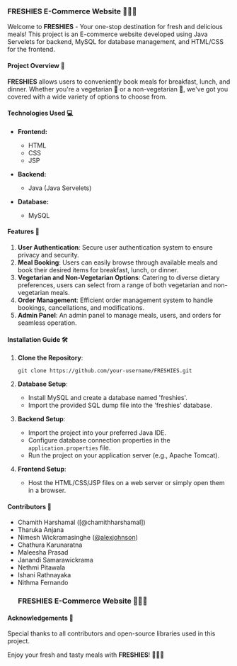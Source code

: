 ### FRESHIES E-Commerce Website 🥗🍔🍳

Welcome to **FRESHIES** - Your one-stop destination for fresh and delicious meals! This project is an E-commerce website developed using Java Servelets for backend, MySQL for database management, and HTML/CSS for the frontend.

#### Project Overview 📝
**FRESHIES** allows users to conveniently book meals for breakfast, lunch, and dinner. Whether you're a vegetarian 🥦 or a non-vegetarian 🍗, we've got you covered with a wide variety of options to choose from.

#### Technologies Used 💻
- **Frontend:**
  - HTML
  - CSS
  - JSP

- **Backend:**
  - Java (Java Servelets)

- **Database:**
  - MySQL

#### Features 🌟
1. **User Authentication**: Secure user authentication system to ensure privacy and security.
2. **Meal Booking**: Users can easily browse through available meals and book their desired items for breakfast, lunch, or dinner.
3. **Vegetarian and Non-Vegetarian Options**: Catering to diverse dietary preferences, users can select from a range of both vegetarian and non-vegetarian meals.
4. **Order Management**: Efficient order management system to handle bookings, cancellations, and modifications.
5. **Admin Panel**: An admin panel to manage meals, users, and orders for seamless operation.

#### Installation Guide 🛠️
1. **Clone the Repository**: 
   ```
   git clone https://github.com/your-username/FRESHIES.git
   ```
2. **Database Setup**:
   - Install MySQL and create a database named 'freshies'.
   - Import the provided SQL dump file into the 'freshies' database.
   
3. **Backend Setup**:
   - Import the project into your preferred Java IDE.
   - Configure database connection properties in the `application.properties` file.
   - Run the project on your application server (e.g., Apache Tomcat).

4. **Frontend Setup**:
   - Host the HTML/CSS/JSP files on a web server or simply open them in a browser.

#### Contributors 🙌
- Chamith Harshamal ([@chamithharshamal])
- Tharuka Anjana 
- Nimesh Wickramasinghe ([@alexjohnson](https://github.com/alexjohnson))
- Chathura Karunaratna
- Maleesha Prasad
- Janandi Samarawickrama
- Nethmi Pitawala
- Ishani Rathnayaka
- Nithma Fernando
  ### FRESHIES E-Commerce Website 🥗🍔🍳

#### Acknowledgements 🙏
Special thanks to all contributors and open-source libraries used in this project.

Enjoy your fresh and tasty meals with **FRESHIES**! 🌱🍲🍖
